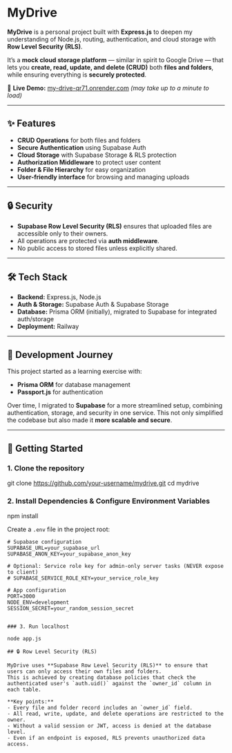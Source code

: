 # MyDrive  

**MyDrive** is a personal project built with **Express.js** to deepen my understanding of Node.js, routing, authentication, and cloud storage with **Row Level Security (RLS)**.  

It’s a **mock cloud storage platform** — similar in spirit to Google Drive — that lets you **create, read, update, and delete (CRUD)** both **files and folders**, while ensuring everything is **securely protected**.  

🔗 **Live Demo:** [my-drive-qr71.onrender.com](https://my-drive-qr71.onrender.com/) *(may take up to a minute to load)*  

---

## ✨ Features  

- **CRUD Operations** for both files and folders  
- **Secure Authentication** using Supabase Auth  
- **Cloud Storage** with Supabase Storage & RLS protection  
- **Authorization Middleware** to protect user content  
- **Folder & File Hierarchy** for easy organization  
- **User-friendly interface** for browsing and managing uploads  

---

## 🔒 Security  

- **Supabase Row Level Security (RLS)** ensures that uploaded files are accessible only to their owners.  
- All operations are protected via **auth middleware**.  
- No public access to stored files unless explicitly shared.  

---

## 🛠 Tech Stack  

- **Backend:** Express.js, Node.js  
- **Auth & Storage:** Supabase Auth & Supabase Storage  
- **Database:** Prisma ORM (initially), migrated to Supabase for integrated auth/storage  
- **Deployment:** Railway  

---

## 📖 Development Journey  

This project started as a learning exercise with:  
- **Prisma ORM** for database management  
- **Passport.js** for authentication  

Over time, I migrated to **Supabase** for a more streamlined setup, combining authentication, storage, and security in one service. This not only simplified the codebase but also made it **more scalable and secure**.  

---

## 🚀 Getting Started  

### 1. Clone the repository  

git clone https://github.com/your-username/mydrive.git
cd mydrive

### 2. Install Dependencies & Configure Environment Variables

npm install

Create a `.env` file in the project root:

```env
# Supabase configuration
SUPABASE_URL=your_supabase_url
SUPABASE_ANON_KEY=your_supabase_anon_key

# Optional: Service role key for admin-only server tasks (NEVER expose to client)
# SUPABASE_SERVICE_ROLE_KEY=your_service_role_key

# App configuration
PORT=3000
NODE_ENV=development
SESSION_SECRET=your_random_session_secret


### 3. Run localhost

node app.js

## 🔒 Row Level Security (RLS)

MyDrive uses **Supabase Row Level Security (RLS)** to ensure that users can only access their own files and folders.  
This is achieved by creating database policies that check the authenticated user's `auth.uid()` against the `owner_id` column in each table.

**Key points:**
- Every file and folder record includes an `owner_id` field.
- All read, write, update, and delete operations are restricted to the owner.
- Without a valid session or JWT, access is denied at the database level.
- Even if an endpoint is exposed, RLS prevents unauthorized data access.

